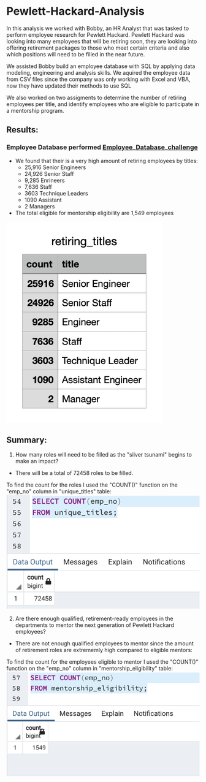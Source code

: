 # Pewlett-Hackard-Analysis
In this analysis we worked with Bobby, an HR Analyst that was tasked to perform employee research for Pewlett Hackard. Pewlett Hackard was looking into many employees that will be retiring soon, they are looking into offering retirement packages to those who meet certain criteria and also which positions will need to be filled in the near future. 

We assisted Bobby build an employee database with SQL by applying data modeling, engineering and analysis skills. We aquired the employee data from CSV files since the company was only working with Excel and VBA, now they have updated their methods to use SQL

We also worked on two assigments to determine the number of retiring employees per title, and identify employees who are eligible to participate in a mentorship program.

## Results:   

### Employee Database performed [Employee_Database_challenge](https://github.com/Lesliec87/Pewlett-Hackard-Analysis/blob/main/Queries/Employee_Database_challenge.sql)

- We found that their is a very high amount of retiring employees by titles: 
  - 25,916 Senior Engineers
  - 24,926 Senior Staff
  - 9,285 Enrineers
  - 7,636 Staff
  - 3603 Technique Leaders 
  - 1090 Assistant 
  - 2 Managers
- The total eligible for mentorship eligibility are 1,549 employees 

![Retiring Titles](https://github.com/Lesliec87/Pewlett-Hackard-Analysis/blob/main/Data/retiring_titles.png)


## Summary: 

1. How many roles will need to be filled as the "silver tsunami" begins to make an impact?
  - There will be a total of 72458 roles to be filled.
   
To find the count for the roles I used the "COUNT()" function on the "emp_no" column in "unique_titles" table: 
![Retiring Count](https://github.com/Lesliec87/Pewlett-Hackard-Analysis/blob/main/Data/retirement%20count.png)

2. Are there enough qualified, retirement-ready employees in the departments to mentor the next generation of Pewlett Hackard employees?
 - There are not enough qualified employees to mentor since the amount of retirement roles are extrememly high compared to eligible mentors: 
 
To find the count for the employees eligible to mentor I used the "COUNT()" function on the "emp_no" column in "mentorship_eligibility" table: 
![Mentorship Count](https://github.com/Lesliec87/Pewlett-Hackard-Analysis/blob/main/Data/mentorship%20count.png)

